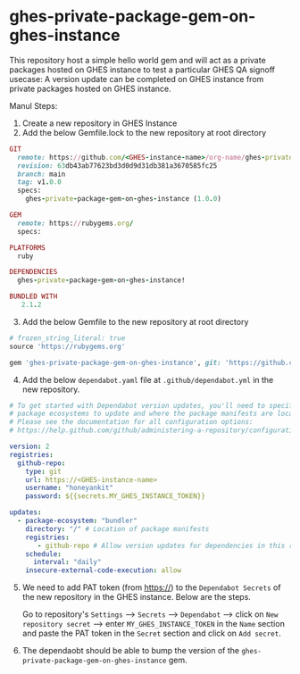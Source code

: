 # ghes-private-package-gem-on-ghes-instance
This repository host a simple hello world gem and will act as a private packages hosted on GHES instance to test a particular GHES QA signoff usecase: A version update can be completed on GHES instance from private packages hosted on GHES instance.

Manul Steps:

1. Create a new repository in GHES Instance
2. Add the below Gemfile.lock to the new repository at root directory
```ruby
GIT
  remote: https://github.com/<GHES-instance-name>/org-name/ghes-private-package-gem-on-ghes-instance
  revision: 63db43ab77623bd3d0d9d31db381a3670585fc25
  branch: main
  tag: v1.0.0
  specs:
    ghes-private-package-gem-on-ghes-instance (1.0.0)

GEM
  remote: https://rubygems.org/
  specs:

PLATFORMS
  ruby

DEPENDENCIES
  ghes-private-package-gem-on-ghes-instance!

BUNDLED WITH
   2.1.2
```

3. Add the below Gemfile to the new repository at root directory
```ruby
# frozen_string_literal: true
source 'https://rubygems.org'

gem 'ghes-private-package-gem-on-ghes-instance', git: 'https://github.com/<GHES Instance name>/org-name/ghes-private-package-gem-on-ghes-instance', branch: "main"
```

4. Add the below `dependabot.yaml` file at `.github/dependabot.yml` in the new repository.

```yaml
# To get started with Dependabot version updates, you'll need to specify which
# package ecosystems to update and where the package manifests are located.
# Please see the documentation for all configuration options:
# https://help.github.com/github/administering-a-repository/configuration-options-for-dependency-updates

version: 2
registries:
  github-repo:
    type: git
    url: https://<GHES-instance-name>
    username: "honeyankit"
    password: ${{secrets.MY_GHES_INSTANCE_TOKEN}}

updates:
  - package-ecosystem: "bundler"
    directory: "/" # Location of package manifests
    registries:
       - github-repo # Allow version updates for dependencies in this registry
    schedule:
      interval: "daily"
    insecure-external-code-execution: allow
```

5. We need to add PAT token (from [https://<GHES-instance-name>](https://<GHES-instance-name>/settings/tokens)) to the `Dependabot Secrets` of the new repository in the GHES instance. Below are the steps.

   Go to repository's `Settings` --> `Secrets` --> `Dependabot` --> click on `New repository secret` --> enter `MY_GHES_INSTANCE_TOKEN` in the `Name` section and paste the PAT token in the `Secret` section and click on `Add secret`.

6. The dependaobt should be able to bump the version of the `ghes-private-package-gem-on-ghes-instance` gem.

